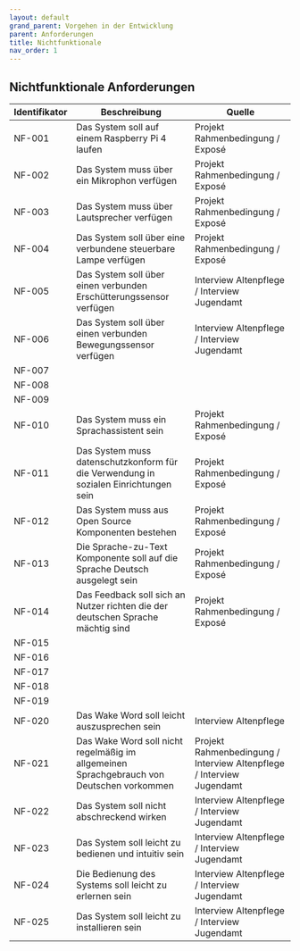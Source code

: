 ```yaml
---
layout: default
grand_parent: Vorgehen in der Entwicklung
parent: Anforderungen
title: Nichtfunktionale
nav_order: 1
---
```


## Nichtfunktionale Anforderungen  

| Identifikator | Beschreibung                                                                                                                        | Quelle                                                                                                           |
| ------------- | ----------------------------------------------------------------------------------------------------------------------------------- | ---------------------------------------------------------------------------------------------------------------- |
| NF-001        | Das System soll auf einem Raspberry Pi 4 laufen                                                                               | Projekt Rahmenbedingung / Exposé                                                                                                           |
| NF-002        | Das System muss über ein Mikrophon verfügen                                                                                         | Projekt Rahmenbedingung / Exposé                                                                                                           |
| NF-003        | Das System muss über Lautsprecher verfügen                                                                                          | Projekt Rahmenbedingung / Exposé                                                                                                           |
| NF-004        | Das System soll über eine verbundene steuerbare Lampe verfügen                                                                      | Projekt Rahmenbedingung / Exposé                                                                                                           |
| NF-005        | Das System soll über einen verbunden Erschütterungssensor verfügen                                                                  | Interview Altenpflege / Interview Jugendamt                                                                                                           |
| NF-006        | Das System soll über einen verbunden Bewegungssensor verfügen                                                                       | Interview Altenpflege / Interview Jugendamt                                                                                                           |
| NF-007        |                                                                                                                                     |                                                                                                                  |
| NF-008        |                                                                                                                                     |                                                                                                                  |
| NF-009        |                                                                                                                                     |                                                                                                                  |
| NF-010        | Das System muss ein Sprachassistent sein                                                                                            | Projekt Rahmenbedingung / Exposé                                                                                                            |
| NF-011        | Das System muss datenschutzkonform für die Verwendung in sozialen Einrichtungen sein                                                | Projekt Rahmenbedingung / Exposé                                                                                                 |
| NF-012        | Das System muss aus Open Source Komponenten bestehen                                                                                | Projekt Rahmenbedingung / Exposé                                                                                                           |
| NF-013        | Die Sprache-zu-Text Komponente soll auf die Sprache Deutsch ausgelegt sein                                                               | Projekt Rahmenbedingung / Exposé                                                                                                 |
| NF-014        | Das Feedback soll sich an Nutzer richten die der deutschen Sprache mächtig sind                                                          | Projekt Rahmenbedingung / Exposé                                                                                                |
| NF-015        |                                                                                                                                     |                                                                                                                  |
| NF-016        |                                                                                                                                     |                                                                                                                  |
| NF-017        |                                                                                                                                     |                                                                                                                  |
| NF-018        |                                                                                                                                     |                                                                                                                  |
| NF-019        |                                                                                                                                     |                                                                                                                  |
| NF-020        | Das Wake Word soll leicht auszusprechen sein                                                                                        | Interview Altenpflege                                                                                            |
| NF-021        | Das Wake Word soll nicht regelmäßig im allgemeinen Sprachgebrauch von Deutschen vorkommen                                             | Projekt Rahmenbedingung / Interview Altenpflege / Interview Jugendamt                                                             |
| NF-022        | Das System soll nicht abschreckend wirken                                                                                           | Interview Altenpflege / Interview Jugendamt                                                                      |
| NF-023        | Das System soll leicht zu bedienen und intuitiv sein                                                                                | Interview Altenpflege / Interview Jugendamt                                                                      |
| NF-024        | Die Bedienung des Systems soll leicht zu erlernen sein                                                                              | Interview Altenpflege / Interview Jugendamt                                                                      |
| NF-025        | Das System soll leicht zu installieren sein                                              | Interview Altenpflege / Interview Jugendamt                                                                      |